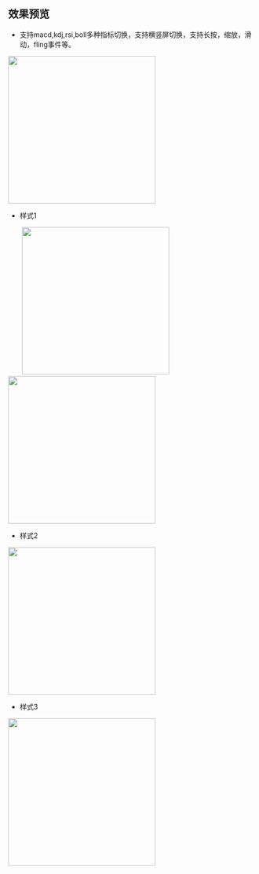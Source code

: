 
效果预览
-------  
* 支持macd,kdj,rsi,boll多种指标切换，支持横竖屏切换，支持长按，缩放，滑动，fling事件等。
<div class='row'>
        <img src='https://github.com/tifezh/KChartView/blob/master/img/demo.gif' width="300px"/>
</div>

* 样式1
<div class='row'>
        <img src='https://github.com/tifezh/KChartView/blob/master/img/style1.png' width="300px"/>
        <img src='https://github.com/tifezh/KChartView/blob/master/img/style2.png' width="300px"/>
</div>

* 样式2

<div class='row'>
        <img src='https://github.com/1067899750/kAndroid/blob/master/img/image2.jpg' width="300px"/>
</div>


* 样式3

<div class='row'>
        <img src='https://github.com/1067899750/kAndroid/blob/master/img/image2.png' width="300px"/>
</div>
